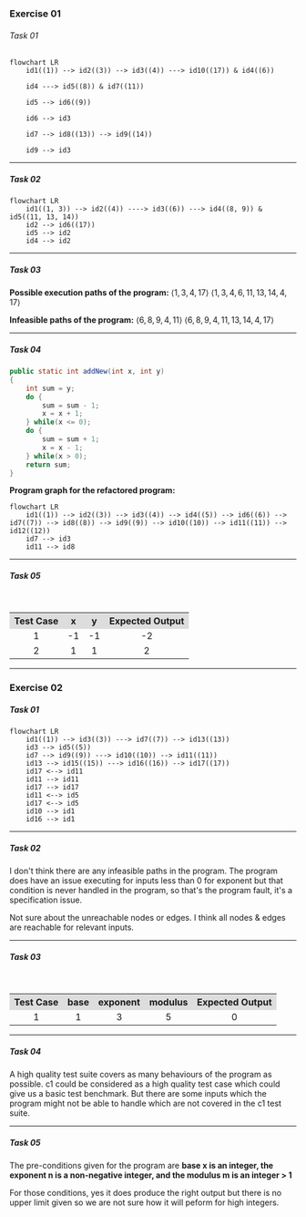 
### Exercise 01

###### Task 01

```mermaid
flowchart LR
	id1((1)) --> id2((3)) --> id3((4)) ---> id10((17)) & id4((6))
	
	id4 ---> id5((8)) & id7((11))
	
	id5 --> id6((9))
	
	id6 --> id3
	
	id7 --> id8((13)) --> id9((14))
	
	id9 --> id3
```
---
##### Task 02

```mermaid
flowchart LR
	id1((1, 3)) --> id2((4)) ----> id3((6)) ---> id4((8, 9)) & id5((11, 13, 14))
	id2 --> id6((17))
	id5 --> id2
	id4 --> id2
```
---
##### Task 03

**Possible execution paths of the program:**
$\langle 1,3,4,17 \rangle$
$\langle 1,3,4,6,11,13,14,4,17 \rangle$

**Infeasible paths of the program:**
$\langle 6,8,9,4,11 \rangle$
$\langle 6,8,9,4,11,13,14,4,17 \rangle$

---
##### Task 04

```Java
public static int addNew(int x, int y) 
{	
	int sum = y;   
	do {
	    sum = sum - 1;
	    x = x + 1;
	} while(x <= 0);       
	do {
	    sum = sum + 1;
	    x = x - 1;
	} while(x > 0);
	return sum;     
}
```

**Program graph for the refactored program:**
```mermaid
flowchart LR
	id1((1)) --> id2((3)) --> id3((4)) --> id4((5)) --> id6((6)) --> id7((7)) --> id8((8)) --> id9((9)) --> id10((10)) --> id11((11)) --> id12((12))
	id7 --> id3
	id11 --> id8
```
---
##### Task 05
<table style="text-align:center; width:100%;">  
  <tr style="background-color: #dddddd;">  
    <th style="text-align:center">Test Case</th>  
    <th style="text-align:center">x</th>  
    <th style="text-align:center">y</th>  
    <th style="text-align:center">Expected Output</th>
  </tr>  
  <tr>  
    <td>1</td>  
    <td>-1</td>  
    <td>-1</td> 
    <td>-2</td> 
  </tr>   
  <tr>  
    <td>2</td>  
    <td>1</td>  
    <td>1</td> 
    <td>2</td> 
  </tr>   
</table>

---

### Exercise 02

##### Task 01

```mermaid
flowchart LR
	id1((1)) --> id3((3)) ---> id7((7)) --> id13((13))
	id3 --> id5((5))
	id7 --> id9((9)) ---> id10((10)) --> id11((11))
	id13 --> id15((15)) ---> id16((16)) --> id17((17))
	id17 <--> id11
	id11 --> id11
	id17 --> id17
	id11 <--> id5
	id17 <--> id5
	id10 --> id1
	id16 --> id1
```
---
##### Task 02

I don't think there are any infeasible paths in the program.
The program does have an issue executing for inputs less than 0 for exponent but that condition is never handled in the program, so that's the program fault, it's a specification issue.

Not sure about the unreachable nodes or edges. I think all nodes & edges are reachable for relevant inputs.

---
##### Task 03
<table style="text-align:center; width:100%;">  
  <tr style="background-color: #dddddd;">  
    <th style="text-align:center">Test Case</th>  
    <th style="text-align:center">base</th>  
    <th style="text-align:center">exponent</th>  
    <th style="text-align:center">modulus</th>
    <th style="text-align:center">Expected Output</th>
  </tr>  
  <tr>  
    <td>1</td>  
    <td>1</td>  
    <td>3</td> 
    <td>5</td>
    <td>0</td> 
  </tr>   
</table>

---
##### Task 04

A high quality test suite covers as many behaviours of the program as possible. 
c1 could be considered as a high quality test case which could give us a basic test benchmark.
But there are some inputs which the program might not be able to handle which are not covered in the c1 test suite.

---
##### Task 05

The pre-conditions given for the program are **base x is an integer, the exponent n is a non-negative integer, and the modulus m is an integer > 1**

For those conditions, yes it does produce the right output but there is no upper limit given so we are not sure how it will peform for high integers.